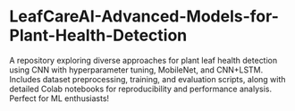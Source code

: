 # LeafCareAI-Advanced-Models-for-Plant-Health-Detection
A repository exploring diverse approaches for plant leaf health detection using CNN with hyperparameter tuning, MobileNet, and CNN+LSTM. Includes dataset preprocessing, training, and evaluation scripts, along with detailed Colab notebooks for reproducibility and performance analysis. Perfect for ML enthusiasts!

